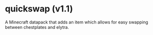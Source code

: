 # quickswap (v1.1)
A Minecraft datapack that adds an item which allows for easy swapping between chestplates and elytra.
